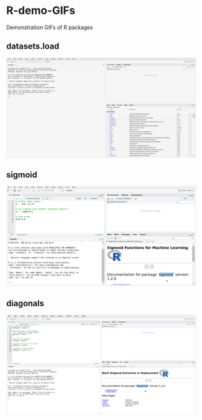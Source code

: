 # R-demo-GIFs
Demonstration GIFs of R packages

## datasets.load
![datasets.load GUI demonstration](https://github.com/bquast/R-demo-GIFs/blob/master/datasets.load.gif)

## sigmoid
![sigmoid demonstration](https://github.com/bquast/R-demo-GIFs/blob/master/sigmoid.gif)

## diagonals
![diagonals demonstration](https://github.com/bquast/R-demo-GIFs/blob/master/diagonals.gif)

